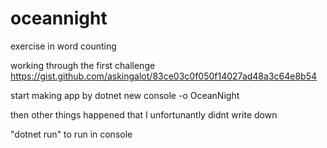 # oceannight
exercise in word counting

working through the first challenge
https://gist.github.com/askingalot/83ce03c0f050f14027ad48a3c64e8b54

start making app by 
dotnet new console -o OceanNight

then other things happened that I unfortunantly didnt write down

"dotnet run" to run in console
